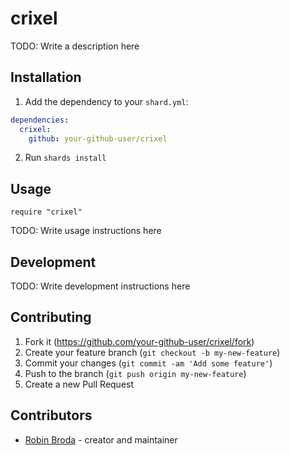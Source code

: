 # crixel

TODO: Write a description here

## Installation

1. Add the dependency to your `shard.yml`:
```yaml
dependencies:
  crixel:
    github: your-github-user/crixel
```
2. Run `shards install`

## Usage

```crystal
require "crixel"
```

TODO: Write usage instructions here

## Development

TODO: Write development instructions here

## Contributing

1. Fork it (<https://github.com/your-github-user/crixel/fork>)
2. Create your feature branch (`git checkout -b my-new-feature`)
3. Commit your changes (`git commit -am 'Add some feature'`)
4. Push to the branch (`git push origin my-new-feature`)
5. Create a new Pull Request

## Contributors

- [Robin Broda](https://github.com/coderobe) - creator and maintainer
